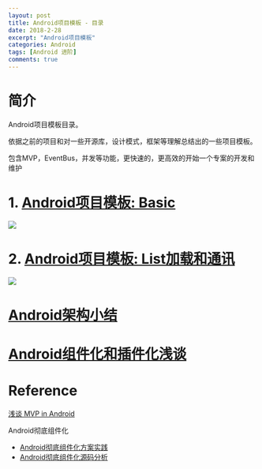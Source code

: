 ```yaml
---
layout: post
title: Android项目模板 - 目录
date: 2018-2-28
excerpt: "Android项目模板"
categories: Android
tags: [Android 进阶]
comments: true
---
```





# 简介

Android项目模板目录。 

依据之前的项目和对一些开源库，设计模式，框架等理解总结出的一些项目模板。

包含MVP，EventBus，并发等功能，更快速的，更高效的开始一个专案的开发和维护

# 1. [Android项目模板: Basic](http://vivianking6855.github.io/2017/09/01/Template-Basic/)

   ![](https://i.imgur.com/v8GNPWo.png)

# 2. [Android项目模板: List加载和通讯](http://vivianking6855.github.io/2017/09/07/Template-List/) 

  ![](https://i.imgur.com/sL73hvO.png)
  
  
# [Android架构小结](http://vivianking6855.github.io/2017/03/30/Template-Open/)

# [Android组件化和插件化浅谈](http://vivianking6855.github.io/2018/04/02/Template-Plugin-Component/)

# Reference

[浅谈 MVP in Android](https://blog.csdn.net/lmj623565791/article/details/46596109)

Android彻底组件化

- [Android彻底组件化方案实践](https://mp.weixin.qq.com/s?__biz=MzIwMzYwMTk1NA==&mid=2247486803&idx=1&sn=884fed93567022e3ac9731df6fc4660a&scene=19#wechat_redirect)
- [Android彻底组件化源码分析](https://mp.weixin.qq.com/s?__biz=MzIwMzYwMTk1NA==&mid=2247486804&idx=1&sn=664b30f6bdbd55f3b8be706a9a4fe092&scene=19#wechat_redirect)
  
  
  